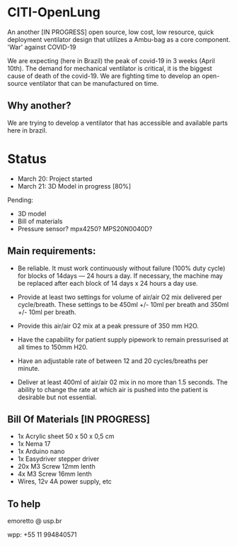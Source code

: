 # CITI-OpenLung
An another [IN PROGRESS] open source, low cost, low resource, quick deployment ventilator design that utilizes a Ambu-bag as a core component.  'War' against COVID-19

We are expecting (here in Brazil) the peak of covid-19 in 3 weeks (April 10th). The demand for mechanical ventilator is critical, it is the biggest cause of death of the covid-19. We are fighting time to develop an open-source ventilator that can be manufactured on time.

## Why another?

We are trying to develop a ventilator that has accessible and available parts here in brazil.

# Status

- March 20: Project started
- March 21: 3D Model in progress [80%]

Pending:
- 3D model
- Bill of materials
- Pressure sensor? mpx4250? MPS20N0040D?


## Main requirements:

- Be reliable. It must work continuously without failure (100% duty cycle) for blocks of 14days — 24 hours a day. If necessary, the machine may be replaced after each block of 14 days x 24 hours a day use.

- Provide at least two settings for volume of air/air O2 mix delivered per cycle/breath. These settings to be 450ml +/- 10ml per breath and 350ml +/- 10ml per breath.

- Provide this air/air O2 mix at a peak pressure of 350 mm H2O.

- Have the capability for patient supply pipework to remain pressurised at all times to 150mm H20.

- Have an adjustable rate of between 12 and 20 cycles/breaths per minute.

- Deliver at least 400ml of air/air 02 mix in no more than 1.5 seconds. The ability to change the rate at which air is pushed into the patient is desirable but not essential.


## Bill Of Materials [IN PROGRESS]

- 1x Acrylic sheet 50 x 50 x 0,5 cm
- 1x Nema 17
- 1x Arduino nano
- 1x Easydriver stepper driver
- 20x M3 Screw 12mm lenth
- 4x M3 Screw 16mm lenth
- Wires, 12v 4A power supply, etc


## To help

emoretto @ usp.br

wpp: +55 11 994840571
